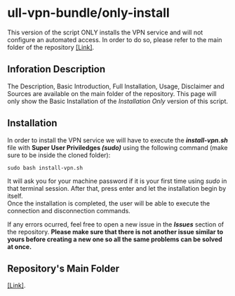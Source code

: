 # ull-vpn-bundle/only-install
This version of the script ONLY installs the VPN service and will not configure an automated access. In order to do so, please refer to the main folder of the repository
 [[Link]](https://github.com/alu0101557335/ull-vpn-bundle).

## Inforation Description
The Description, Basic Introduction, Full Installation, Usage, Disclaimer and Sources are available on the main folder of the repository. This page will only show the Basic Installation of the
*Installation Only* version of this script.

## Installation
In order to install the VPN service we will have to execute the ***install-vpn.sh*** file with **Super User Priviledges _(sudo)_** using the following command (make sure to be inside the cloned folder):

``sudo bash install-vpn.sh``

It will ask you for your machine password if it is your first time using _sudo_ in that terminal session. After that, press enter and let the installation begin by itself.<br>
Once the installation is completed, the user will be able to execute the connection and disconnection commands.

If any errors ocurred, feel free to open a new issue in the ***Issues*** section of the repository. __Please make sure that there is not another issue similar to yours before creating a new one
so all the same problems can be solved at once.__

## Repository's Main Folder
[[Link]](https://github.com/alu0101557335/ull-vpn-bundle).
